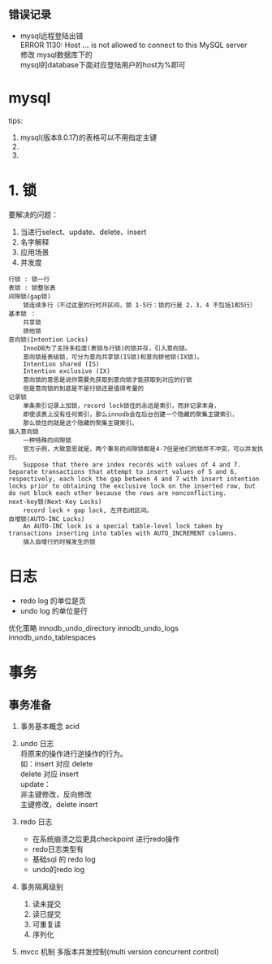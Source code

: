 ## 错误记录
 * mysql远程登陆出错       
ERROR 1130: Host ***.***.***.*** is not allowed to connect to this MySQL server     
修改 mysql数据库下的       
mysql的database下面对应登陆用户的host为%即可     


# mysql

tips:
1. mysql(版本8.0.17)的表格可以不用指定主键
2.
3.

# 1. 锁
要解决的问题：
1. 当进行select、update、delete、insert
2. 名字解释
3. 应用场景
4. 并发度
>
    行锁 : 锁一行        
    表锁 : 锁整张表     
    间隙锁(gap锁) 
        锁连续多行（不过这里的行时开区间，锁 1-5行：锁的行是 2，3，4 不包括1和5行）            
    基本锁 ：
        共享锁     
        排他锁     
    意向锁(Intention Locks)     
        InnoDB为了支持多粒度(表锁与行锁)的锁并存，引入意向锁。     
        意向锁是表级锁，可分为意向共享锁(IS锁)和意向排他锁(IX锁)。       
        Intention shared (IS)
        Intention exclusive (IX)
        意向锁的意思是说你需要先获取到意向锁才能获取到对应的行锁
        但是意向锁的到底是不是行锁还是值得考量的
    记录锁
        单条索引记录上加锁，record lock锁住的永远是索引，而非记录本身，
        即使该表上没有任何索引，那么innodb会在后台创建一个隐藏的聚集主键索引，
        那么锁住的就是这个隐藏的聚集主键索引。
    插入意向锁
        一种特殊的间隙锁
        官方示例，大致意思就是，两个事务的间隙锁都是4-7但是他们的锁并不冲突，可以并发执行。
        Suppose that there are index records with values of 4 and 7. Separate transactions that attempt to insert values of 5 and 6, respectively, each lock the gap between 4 and 7 with insert intention locks prior to obtaining the exclusive lock on the inserted row, but do not block each other because the rows are nonconflicting.
    next-key锁(Next-Key Locks)
        record lock + gap lock, 左开右闭区间。    
    自增锁(AUTO-INC Locks)
        An AUTO-INC lock is a special table-level lock taken by transactions inserting into tables with AUTO_INCREMENT columns.
        插入自增行的时候发生的锁
    


# 日志
- redo log 的单位是页
- undo log 的单位是行


优化策略
innodb_undo_directory
innodb_undo_logs
innodb_undo_tablespaces


# 事务
## 事务准备
1. 事务基本概念
acid
2. undo 日志  
将原来的操作进行逆操作的行为。       
如：insert 对应 delete    
delete 对应 insert  
update：  
   非主键修改，反向修改  
   主键修改，delete insert  

3. redo 日志
   - 在系统崩溃之后更具checkpoint 进行redo操作  
   - redo日志类型有  
   - 基础sql 的 redo log  
   - undo的redo log  
    
4. 事务隔离级别
   1. 读未提交
   2. 读已提交
   3. 可重复读
   4. 序列化
5. mvcc 机制
   多版本并发控制(multi version concurrent control)



